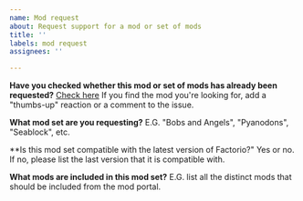 ```yaml
---
name: Mod request
about: Request support for a mod or set of mods
title: ''
labels: mod request
assignees: ''

---
```


**Have you checked whether this mod or set of mods has already been requested?**
[Check here](https://github.com/factoriolab/factoriolab/issues?q=is%3Aopen+is%3Aissue+label%3A%22mod+support%22)
If you find the mod you're looking for, add a "thumbs-up" reaction or a comment to the issue.

**What mod set are you requesting?**
E.G. "Bobs and Angels", "Pyanodons", "Seablock", etc.

**Is this mod set compatible with the latest version of Factorio?"
Yes or no. If no, please list the last version that it is compatible with.

**What mods are included in this mod set?**
E.G. list all the distinct mods that should be included from the mod portal.
